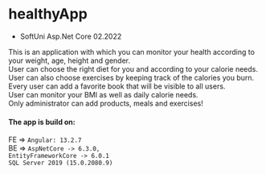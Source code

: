 # healthyApp
- SoftUni Asp.Net Core 02.2022

Тhis is an application with which you can monitor your health according to your weight, age, height and gender.\
User can choose the right diet for you and according to your calorie needs.\
User can also choose exercises by keeping track of the calories you burn.\
Every user can add a favorite book that will be visible to all users.\
User can monitor your BMI as well as daily calorie needs.\
Only administrator can add products, meals and exercises!

#### The app is build on:
  FE => `Angular: 13.2.7`\
  BE =>
    `AspNetCore -> 6.3.0,`\
    `EntityFrameworkCore -> 6.0.1`\
    `SQL Server 2019 (15.0.2080.9)`


